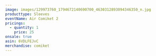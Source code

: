 ```yaml
---
image: images/129973760_1794672140690700_4630312893094346350_n.jpg
producttype: Sleeves
eventName: Air Comiket 2
pricings:
  - quantity: 1
    price: 25
onsale: true
asin: 6VDLFEJvC
merchandise: comiket
---
```

